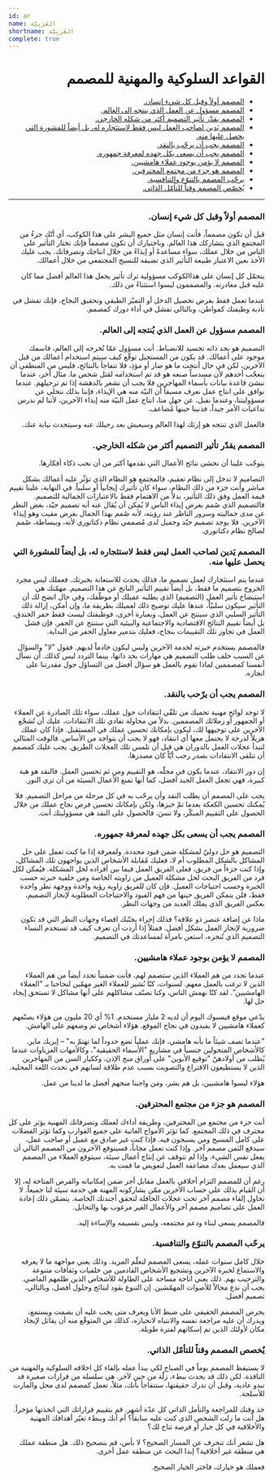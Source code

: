 ```yaml
---
id: ar
name: العَرَبِيَّة
shortname: العَرَبِيَّة
complete: true
---
```


<div dir="rtl">

# القواعد السلوكية والمهنية للمصمم

* [المصمم أولاً وقبل كل شيء إنسان.](#المصمم-أولاً-وقبل-كل-شيء-إنسان)
* [المصمم مسؤول عن العمل الذي ينتجه إلى العالم.](#المصمم-مسؤول-عن-العمل-الذي-يُنتجه-إلى-العالم)
* [المصمم يقدّر تأثير التصميم أكثر من شكله الخارجي.](#المصمم-يقدّر-تأثير-التصميم-أكثر-من-شكله-الخارجي)
* [المصمم يَدين لصاحب العمل ليس فقط لاستئجاره له، بل أيضاً للمشورة التي يحصل عليها منه.](#المصمم-يَدين-لصاحب-العمل-ليس-فقط-لاستئجاره-له-بل-أيضاً-للمشورة-التي-يحصل-عليها-منه)
* [المصمم يجب أن يرحّب بالنقد.](#المصمم-يجب-أن-يرّحب-بالنقد)
* [المصمم يجب أن يسعى بكل جهده لمعرفة جمهوره.](#المصمم-يجب-أن-يسعى-بكل-جهده-لمعرفة-جمهوره)
* [المصمم لا يؤمن بوجود عملاء هامشيين.](#المصمم-لا-يؤمن-بوجود-عملاء-هامشيين)
* [المصمم هو جزء من مجتمع المحترفين.](#المصمم-هو-جزء-من-مجتمع-المحترفين)
* [يرحّب المصمم بالتنوّع والتنافسية.](#يرحّب-المصمم-بالتنوّع-والتنافسية)
* [يُخصّص المصمم وقتاً للتأمّل الذاتي.](#يٌخصص-المصمم-وقتاً-للتأمّل-الذاتي)

***

### المصمم أولاً وقبل كل شيء إنسان.

قبل أن تكون مصمماً، فأنت إنسان مثل جميع البشر على هذا الكوكب، أي أنّك جزءُ من المجتمع الذي يتشاركك هذا العالم. وباختيارك أن تكون مصمماً فإنك تختار التأثير على الناس من خلال عملك، سواء مساعدةً أو إيذاءً من خلال انتاجك وتصرفاتك. يجب عليك الأخذ بعين الاعتبار طبيعة التأثير الذي تضيفه للنسيج المجتمعي من خلال أعمالك.

يتحمّل كل إنسان على هذاالكوكب مسؤولية ترك تأثير يجعل هذا العالم أفضل مما كان عليه قبل مغادرته. والمصممون ليسوا استثناءً من ذلك.

عندما تعمل فقط بغرض تحصيل الدخل أو التميّز الطبقي وتحقيق النجاح، فإنك تفشل في تأدية وظيفتك كمواطن، وبالتالي تفشل في أداء دورك كمصمم.

### المصمم مسؤول عن العمل الذي يُنتجه إلى العالم.

التصميم هو بحد ذاته تجسيد للانضباط. أنت مسؤول عمّا تُخرجه إلى العالم، فاسمك موجود على أعمالك. قد يكون من المستحيل توقّع كيف سيتم استخدام أعمالك من قبل الآخرين، لكن في حال أنتجت ما هو ضار أو مؤذِ، فلا تتفاجأ بالنتائج، فليس من المنطقي أن يتعجّب أحدهم لأن مسدساً صنعه هو قد تم استخدامه لقتل شخص ما. مثال آخر، عندما ننشئ قاعدة بيانات بأسماء المهاجرين فلا يجب أن نشعر بالدهشة إذا تم ترحيلهم. عندما نوافق على انتاج عمل نعرف مسبقاً أن النيّة منه هي الإيذاء، فإننا بذلك نتخلى عن مسؤوليتنا، وعندما نقبل، عن جهلِ منا، انتاج عمل النيّة منه إيذاء الآخرين، لأننا لم ندرس تداعيات الأمر جيداً، فذنبنا حينها مُضاعف.

فالعمل الذي تنتجه هو إرثك لهذا العالم وسيعيش بعد رحيلك عنه وسيتحدث نيابة عنك.

### المصمم يقدّر تأثير التصميم أكثر من شكله الخارجي.

يتوجّب علينا أن نخشى نتائج الأعمال التي نقدمها أكثر من أن نحب ذكاء أفكارها.

التصاميم لا تدخل إلى نظام تعقيم، فالمجتمع هو النظام الذي تؤثّر عليه أعمالك بشكل مباشر وأنت جزء من ذلك النظام، سواء كان تأثيرك إيجابياً أو سلبياً. في النهاية، علينا تقييم قيمة العمل وفق ذلك التأثير، بدلاً من الاهتمام فقط بالاعتبارات الجمالية للتصميم. فالتصميم الذي صُمم بغرض إيذاء الناس لا يُمكن أن يُقال عنه أنه تصميم جيّد، بغض النظر عن مدى جماليته وسرور الناظر عند رؤيته، لأنه صُمم بهذا الجمال بغرض مقيت وهو إيذاء الآخرين. فلا يوجد تصميم جيّد وجميل لدى مُصممي نظام دكتاتوري لأنه، وببساطة، صُمم لصالح نظام دكتاتوري.

### المصمم يَدين لصاحب العمل ليس فقط لاستئجاره له، بل أيضاً للمشورة التي يحصل عليها منه.

عندما يتم استئجارك لعمل تصميم ما، فذلك يحدث للاستعانة بخبرتك. فعملك ليس مجرد الخروج بتصميم ما فقط، بل أيضاً تقييم التأثير الناتج عن هذا التصميم. مهمّتك هي استيضاح تأثير العمل (التصميم) الذي يطلبه عميلك أو موظّفك، وفي حال اتضح لك أن التأثير سيكون سلبيّاً، عندها عليك توضيح ذلك لعميلك بطريقة ما، وإن أمكن، إزالة ذلك التأثير السلبي الذي سينتج عن العمل، وبعبارة أخرى، فوظيفتك ليست فقط حفر الخندق، بل أيضاً تقييم النتائج الاقتصادية والاجتماعية والبيئية التي ستنتج عن الحفر. فإن فشل العمل في تجاوز تلك التقييمات بنجاح، فعليك بتدمير معاول الحفر من البداية.

فالمصمم يستخدم خبرته لخدمة الآخرين وليس ليكون خادماً لديهم. فقول "لا" والسؤال عن السبب خلف طلب التصميم هي مهارات بحد ذاتها، بينما التردد ليس كذلك. أن نسأل أنفسنا كمصممين لماذا نقوم بالعمل هو سؤال أفضل من التساؤل حول مقدرتنا على انجازه.

### المصمم يجب أن يرّحب بالنقد.

لا توجد لوائح مهنية تحميك من تلقّي انتقادات حول عملك، سواء تلك الصادرة عن العملاء أو الجمهور أو زملائك المصممين. بدلاً من محاولة تفادي تلك الانتقادات، عليك أن تُشجّع الآخرين على توجيهها لك، ليكون بإمكانك تحسين عملك في المستقبل. فإذا كان عملك هزيلاً لدرجة لا يحتمل معها أي انتقاد، فهو لا يجب أن يتواجد من الأساس. فالوقت المثالي لتبدأ عجلات العمل بالدوران هي قبل أن تلمس تلك العجلات الطريق. يجب عليك كمصمم أن تتلقى الانتقادات بصدر رحب أيّاً كان مصدرها.

إن دور الانتقاد، عندما يكون في محلّه، هو التقييم ومن ثم تحسين العمل. فالنقد هو هبة كبيرة، فهي تجعل العمل الجيد أفضل، كما أنها تمنع الأعمال السيئة من أن ترى النور.

يجب على المصمم أن يطلب النقد وأن يرحّب به في كل مرحلة من مراحل التصميم. فلا يُمكنك تحسين الكعكة بعدما تمّ خبزها، ولكن بإمكانك تحسين فرص نجاح عملك من خلال الحصول على التقييم المبكّر، ولا تنسَ، فالحصول على النقد هي مسؤوليتك أنت.

### المصمم يجب أن يسعى بكل جهده لمعرفة جمهوره.

التصميم هو حل دوليّ لمشكلة ضمن قيود محددة. ولمعرفة إذا ما كنت تعمل على حل المشاكل بالشكل المطلوب أم لا، فعليك مُقابلة الأشخاص الذين يواجهون تلك المشاكل، وإذا كنت جزءاً من فريق، فعلى الفريق العمل فيما بين أفراده لحل المشكلة. فيُمكن لكل فرد من الفريق البحث لحل مشكلة العميل من زاويته الخاصة ومن خلفية خبرته حسب الخبرة وحسب احتياجات العميل. فإن كان للفريق زاوية رؤية واحدة ووجهة نظر واحدة فقط، فلن يتمكن الفريق حينها من فهم القيود والاحتياجات المطلوبة لإنجاز التصميم، بعكس الفريق الذي يملك العديد من وجهات النظر.

ماذا عن إضافة عنصر ذو علاقة؟ فذلك إجراء يجنّبك اقصاء وجهات النظر التي قد تكون ضرورية لإنجاز العمل بشكل أفضل. فمثلاً إذا أردت أن تعرف كيف قد تستخدم النساء التصميم الذي تُنجزه، استعن بامرأة لمساعدتك في التصميم.

### المصمم لا يؤمن بوجود عملاء هامشيين.

عندما تحدد من هم العملاء الذين ستصمم لهم، فأنت ضمنياً تحدد أيضاً من هم العملاء الذين لا ترغب بالعمل معهم. لسنوات، كنّا نُشير للعملاء الغير مهمّين لنجاحنا بـ "العملاء الهامشيين". لقد كنّا نهمش الناس، وكنا نصنّف مشاكلهم على أنها مشاكل لا تستحق إيجاد حل لها.

يدّعي موقع فيسبوك اليوم أن لديه 2 مليار مستخدم. 1% أي 20 مليون من هؤلاء يصنّفهم كعملاء هامشيين لا يفيدون في نجاح الموقع. هؤلاء أشخاص تم وضعهم على الهامش.

"عندما تصف شيئاً ما بأنه هامشي، فإنك عملياً تضع حدوداً لما تهتمّ به" – إيريك ماير. كالأشخاص المتحولين جنسياً في مشاريع "الأسماء الحقيقية"، وكالأمهات العزباوات عندما يُطلب من أولادهنّ "توقيع الأبوين" على أوراق منح الإذن، وككبار السن من المهاجرين الذين لا يستطيعون الاقتراع والتصويت بسبب عدم طلاقة لسانهم في تحدث اللغة المحلية.

هؤلاء ليسوا هامشيين، بل هم بشر، ومن واجبنا منحهم أفضل ما لدينا من عمل.

### المصمم هو جزء من مجتمع المحترفين.

أنت جزء من مجتمع من المحترفين، وطريقة أداءك لعملك وتصرفاتك المهنية يؤثر على كل محترف في ذلك المجتمع. كما تؤثر الأمواج العاتية على جميع القوارب وكما تؤثر الفضلات على كامل المسبح ومن يسبحون فيه. فإذا كنت غير صادق مع عميل أو صاحب عمل، سيدفع الثمن مصمم آخر. وإذا كنت تعمل مجاناً، فسيتوقع الآخرون من المصمم التالي أن يفعل نفس الشيء. وإذا لم تتوقف عن إنتاج أعمال سيئة، سيتوقع العملاء من المصمم الذي سيعمل بعدك مضاعفة العمل لتعويض ما قمت به.

رغم أن للمصمم التزام أخلاقي بالعمل مقابل أجر ضمن إمكانياته والفرص المتاحة له، إلا أن القيام بذلك على حساب الآخرين ممّن يشاركونه المهنة هي خدمة سيئة لنا جميعاً. لا تحاول إلقاء مصمم آخر تحت عجلات الحافلة لتحقق أجندتك الخاصة. يتضمّن ذلك إعادة العمل على تصاميم مصمم آخر والأعمال الغير مرغوب بها والتحايل.

فالمصمم يسعى لبناء ودعم مجتمعه، وليس تقسيمه والإساءة إليه.

### يرحّب المصمم بالتنوّع والتنافسية.

خلال كامل سنوات عمله، يسعى المصمم لتعلّم المزيد. وذلك يعني مواجهة ما لا يعرفه والاستماع لخبرة الآخرين وتشجيع الأشخاص القادمين من خلفيات وثقافات متنوعة والترحيب بهم. ذلك يعني اتاحة مساحة على الطاولة للأشخاص الذين ظلمهم الماضي. يجب أن ندع مجالاً للأصوات المهمّشين. إن التنوع يقود لنتائج وحلول أفضل، وبالتالي، تصميم أفضل.

يحرص المصمم الحقيقي على ضبط الأنا ويعرف متى يجب عليه أن يصمت ويستمع، ويدرك أن عليه مراجعة نفسه والانتباه لانحيازه، كذلك من المتوقّع منه أن يقاتل لإيجاد مكان لأولئك الذين تم إسكاتهم لفترة طويلة.

### يٌخصص المصمم وقتاً للتأمّل الذاتي.

لا يستيقظ المصمم يوماً في الصباح لكي يبدأ عمله بإلقاء كل اخلاقه السلوكية والمهنية من النافذة. لكن ذلك قد يحدث ببطء، زلّة من حين لآخر. هي سلسلة من قرارات صغيرة قد تبدو عادية، وقبل أن تدرك حقيقتها، ستتفاجأ بأنك، مثلاً، تعمل كمصمم لدى محل والمارت للأسلحة.

خذ وقتك للمراجعة والتأمل الذاتي كل عدّة أشهر. قم بتقييم قراراتك التي اتخذتها مؤخراً. هل أنت ما زلت الشخص الذي كنت عليه سابقاً؟ أم أنك وببطء تغيّر أهدافك المهنية والأخلاقية في كل خيار أو فرصة تتاح لك؟

هل تشعر أنك تنحرف عن المسار الصحيح؟ لا بأس، قم بتصحيح ذلك. هل منطقة عملك هي منطقة غير أخلاقية؟ إبدا البحث عن منطقة عمل أخرى.

فعملك هو خيارك، فاختر الخيار الصحيح.

</div>